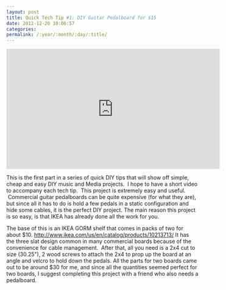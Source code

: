```yaml
---
layout: post
title: Quick Tech Tip #1: DIY Guitar Pedalboard for $15
date: 2012-12-20 10:06:57
categories: 
permalink: /:year/:month/:day/:title/
---
```

<p><iframe src="https://www.youtube.com/embed/4jsIDApvpYg?rel=0" frameborder="0" width="560" height="315"></iframe></p>
<p>This is the first part in a series of quick DIY tips that will show off simple, cheap and easy DIY music and Media projects. &nbsp;I hope to have a short video to accompany each tech tip. &nbsp;This project is extremely easy and useful. &nbsp;Commercial guitar pedalboards can be quite expensive (for what they are), but since all it has to do is hold a few pedals in a static configuration and hide some cables, it is the perfect DIY project. The main reason this project is so easy, is that IKEA has already done all the work for you.</p>
<p>The base of this is an IKEA GORM shelf that comes in packs of two for about $10. <a title="http://www.ikea.com/us/en/catalog/products/10213713/" dir="ltr" href="http://www.ikea.com/us/en/catalog/products/10213713/" rel="nofollow" target="_blank">http://www.ikea.com/us/en/catalog/products/10213713/</a> It has the three slat design common in many commercial boards because of the convenience for cable management. &nbsp;After that, all you need is a 2x4 cut to size (30.25"), 2 wood screws to attach the 2x4 to prop up the board at an angle and velcro to hold down the pedals. All the parts for two boards came out to be around $30 for me, and since all the quantities seemed perfect for two boards, I suggest completing this project with a friend who also needs a pedalboard.</p>